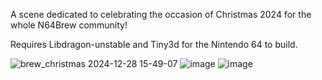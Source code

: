 A scene dedicated to celebrating the occasion of Christmas 2024 for the whole N64Brew community!

Requires Libdragon-unstable and Tiny3d for the Nintendo 64 to build.

![brew_christmas 2024-12-28 15-49-07](https://github.com/user-attachments/assets/c8269d4e-f95d-4704-90a3-5b32eed63a72)
![image](https://github.com/user-attachments/assets/2386fea4-b8cb-4163-b870-907d58285a21)
![image](https://github.com/user-attachments/assets/6f803b69-6307-4ea9-82d5-fd7b5b8bc3e8)
